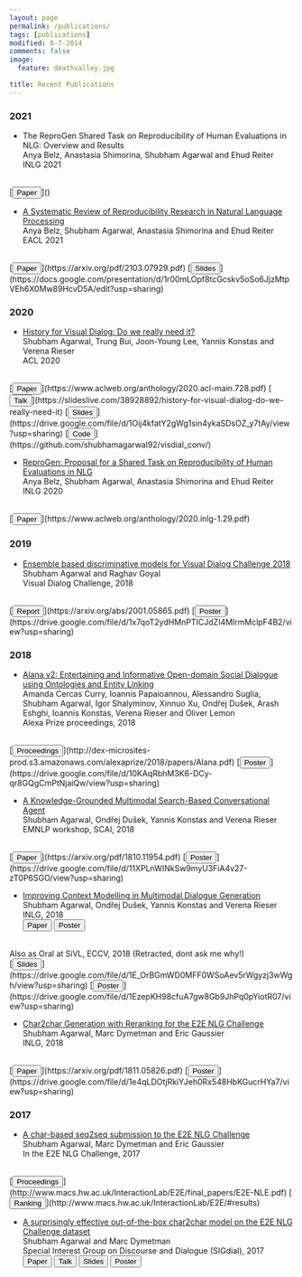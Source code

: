 ```yaml
---
layout: page
permalink: /publications/
tags: [publications]
modified: 8-7-2014
comments: false
image:
  feature: deathvalley.jpg

title: Recent Publications
---
```


### 2021

* The ReproGen Shared Task on Reproducibility of Human Evaluations in NLG: Overview and Results <br />
Anya Belz, Anastasia Shimorina, Shubham Agarwal and Ehud Reiter <br />
INLG 2021
<br />
[<button type="button" class="btn btn-info">Paper</button>]()

* [A Systematic Review of Reproducibility Research in Natural Language Processing](https://arxiv.org/pdf/2103.07929.pdf) <br />
Anya Belz, Shubham Agarwal, Anastasia Shimorina and Ehud Reiter <br />
EACL 2021
<br />
[<button type="button" class="btn btn-info">Paper</button>](https://arxiv.org/pdf/2103.07929.pdf)
[<button type="button" class="btn btn-danger">Slides</button>](https://docs.google.com/presentation/d/1r00mLOpf8tcGcskv5oSo6JjzMtpVEh6X0Mw89HcvD5A/edit?usp=sharing)

### 2020

* [History for Visual Dialog: Do we really need it?](https://www.aclweb.org/anthology/2020.acl-main.728.pdf) <br />
Shubham Agarwal, Trung Bui, Joon-Young Lee, Yannis Konstas and Verena Rieser <br />
ACL 2020
<br />
[<button type="button" class="btn btn-info">Paper</button>](https://www.aclweb.org/anthology/2020.acl-main.728.pdf)
[<button type="button" class="btn btn-warning">Talk</button>](https://slideslive.com/38928892/history-for-visual-dialog-do-we-really-need-it)
[<button type="button" class="btn btn-danger">Slides</button>](https://drive.google.com/file/d/1Oij4kfatY2gWg1sin4ykaSDsOZ_y7tAy/view?usp=sharing)
[<button type="button" class="btn btn-success">Code</button>](https://github.com/shubhamagarwal92/visdial_conv/)


* [ReproGen: Proposal for a Shared Task on Reproducibility of Human Evaluations in NLG](https://www.semanticscholar.org/paper/ReproGen%3A-Proposal-for-a-Shared-Task-on-of-Human-in-Belz-Agarwal/5f74c84885f0b5855dfd4be9856599f2610a1f75) <br />
Anya Belz, Shubham Agarwal, Anastasia Shimorina and Ehud Reiter <br />
INLG 2020
<br />
[<button type="button" class="btn btn-info">Paper</button>](https://www.aclweb.org/anthology/2020.inlg-1.29.pdf)


### 2019

* [Ensemble based discriminative models for Visual Dialog Challenge 2018](https://arxiv.org/abs/2001.05865.pdf) <br />
Shubham Agarwal and Raghav Goyal <br />
Visual Dialog Challenge, 2018
<br />
[<button type="button" class="btn btn-info">Report</button>](https://arxiv.org/abs/2001.05865.pdf)
[<button type="button" class="btn btn-warning">Poster</button>](https://drive.google.com/file/d/1x7qoT2ydHMnPTICJdZI4MlrmMclpF4B2/view?usp=sharing)


### 2018

* [Alana v2: Entertaining and Informative Open-domain Social Dialogue using Ontologies and Entity Linking](http://dex-microsites-prod.s3.amazonaws.com/alexaprize/2018/papers/Alana.pdf) <br />
Amanda Cercas Curry, Ioannis Papaioannou, Alessandro Suglia, Shubham Agarwal, Igor Shalyminov, Xinnuo Xu, Ondřej Dušek, Arash Eshghi, Ioannis Konstas, Verena Rieser and Oliver Lemon <br />
Alexa Prize proceedings, 2018
<br />
[<button type="button" class="btn btn-info">Proceedings</button>](http://dex-microsites-prod.s3.amazonaws.com/alexaprize/2018/papers/Alana.pdf)
[<button type="button" class="btn btn-warning">Poster</button>](https://drive.google.com/file/d/10KAqRbhM3K6-DCy-qr8GQgCmPtNjaiQw/view?usp=sharing)

* [A Knowledge-Grounded Multimodal Search-Based Conversational Agent](https://arxiv.org/pdf/1810.11954.pdf) <br />
Shubham Agarwal, Ondřej Dušek, Yannis Konstas and Verena Rieser <br />
EMNLP workshop, SCAI, 2018
<br />
[<button type="button" class="btn btn-info">Paper</button>](https://arxiv.org/pdf/1810.11954.pdf)
[<button type="button" class="btn btn-warning">Poster</button>](https://drive.google.com/file/d/11XPLnWINkSw9myU3FiA4v27-zT0P6SGO/view?usp=sharing)
<br />

* [Improving Context Modelling in Multimodal Dialogue Generation](https://arxiv.org/pdf/1810.11955.pdf) <br />
Shubham Agarwal, Ondřej Dušek, Yannis Konstas and Verena Rieser <br />
INLG, 2018 <br />
[<button type="button" class="btn btn-info">Paper</button>](https://arxiv.org/pdf/1810.11955.pdf)
[<button type="button" class="btn btn-warning">Poster</button>](https://drive.google.com/file/d/1mKAWE4_2jRSSNydVlh_vaspQIoAlVaBl/view?usp=sharing)
<br />
Also as Oral at SiVL, ECCV, 2018 (Retracted, dont ask me why!)
<br />
[<button type="button" class="btn ">Slides</button>](https://drive.google.com/file/d/1E_OrBGmWD0MFF0WSoAev5rWgyzj3wWgh/view?usp=sharing)
[<button type="button" class="btn btn-warning">Poster</button>](https://drive.google.com/file/d/1EzepKH98cfuA7gw8Gb9JhPq0pYiotR07/view?usp=sharing)

* [Char2char Generation with Reranking for the E2E NLG Challenge](https://arxiv.org/pdf/1811.05826.pdf) <br />
Shubham Agarwal, Marc Dymetman and Eric Gaussier <br />
INLG, 2018
<br />
[<button type="button" class="btn btn-info">Paper</button>](https://arxiv.org/pdf/1811.05826.pdf)
[<button type="button" class="btn btn-warning">Poster</button>](https://drive.google.com/file/d/1e4qLDOtjRkiYJeh0Rx548HbKGucrHYa7/view?usp=sharing)


### 2017

* [A char-based seq2seq submission to the E2E NLG Challenge](http://www.macs.hw.ac.uk/InteractionLab/E2E/final_papers/E2E-NLE.pdf) <br />
Shubham Agarwal, Marc Dymetman and Eric Gaussier <br />
In the E2E NLG Challenge, 2017
<br />
[<button type="button" class="btn btn-info">Proceedings</button>](http://www.macs.hw.ac.uk/InteractionLab/E2E/final_papers/E2E-NLE.pdf)
[<button type="button" class="btn">Ranking</button>](http://www.macs.hw.ac.uk/InteractionLab/E2E/#results)


* [A surprisingly effective out-of-the-box char2char model on the E2E NLG Challenge dataset](https://www.aclweb.org/anthology/W17-5519.pdf) <br />
Shubham Agarwal and Marc Dymetman <br />
Special Interest Group on Discourse and Dialogue (SIGdial), 2017
[<button type="button" class="btn btn-info">Paper</button>](https://www.aclweb.org/anthology/W17-5519.pdf)
[<button type="button" class="btn btn-warning">Talk</button>](https://www.superlectures.com/sigdial2017/a-surprisingly-effective-out-of-the-box-char2char-model-on-the-e2e-nlg-challenge-dataset)
[<button type="button" class="btn btn-danger">Slides</button>](https://drive.google.com/file/d/1dInbTlp3yqXQw4bpkXER1fj3sZ9bojoN/view?usp=sharing)
[<button type="button" class="btn btn-success">Poster</button>](https://drive.google.com/file/d/1q2c5xhVBizEbtl4fGnMmuoGznN-tCsYR/view?usp=sharing)
